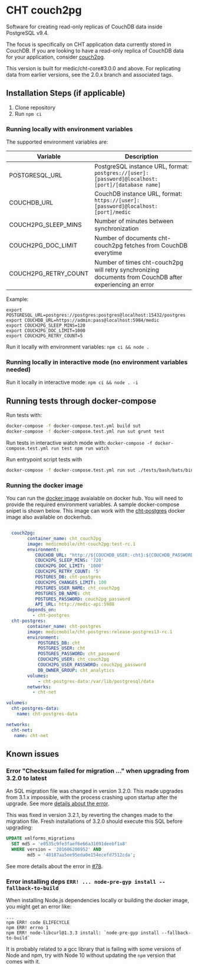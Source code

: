 # CHT couch2pg

Software for creating read-only replicas of CouchDB data inside PostgreSQL v9.4.

The focus is specifically on CHT application data currently stored in CouchDB. If you are looking to have a read-only replica of CouchDB data for your application, consider [couch2pg](https://www.npmjs.com/package/couch2pg).

This version is built for medic/cht-core#3.0.0 and above. For replicating data from earlier versions, see the 2.0.x branch and associated tags.


## Installation Steps (if applicable)

1. Clone repository
2. Run `npm ci`

### Running locally with environment variables

The supported environment variables are:

| Variable             | Description                                                                                                |
| -------------------- | ---------------------------------------------------------------------------------------------------------- |
| POSTGRESQL_URL       | PostgreSQL instance URL, format: `postgres://[user]:[password]@localhost:[port]/[database name]`           |
| COUCHDB_URL          | CouchDB instance URL, format: `https://[user]:[password]@localhost:[port]/medic`                           |
| COUCH2PG_SLEEP_MINS  | Number of minutes between synchronization                                                                  |
| COUCH2PG_DOC_LIMIT   | Number of documents cht-couch2pg fetches from CouchDB everytime                                          |
| COUCH2PG_RETRY_COUNT | Number of times cht-couch2pg will retry synchronizing documents from CouchDB after experiencing an error |

Example:
```
export POSTGRESQL_URL=postgres://postgres:postgres@localhost:15432/postgres
export COUCHDB_URL=https://admin:pass@localhost:5984/medic
export COUCH2PG_SLEEP_MINS=120
export COUCH2PG_DOC_LIMIT=1000
export COUCH2PG_RETRY_COUNT=5
```

Run it locally with environment variables: `npm ci && node .`

### Running locally in interactive mode (no environment variables needed)

Run it locally in interactive mode: `npm ci && node . -i`


## Running tests through docker-compose

Run tests with:

```bash
docker-compose -f docker-compose.test.yml build sut
docker-compose -f docker-compose.test.yml run sut grunt test
```

Run tests in interactive watch mode with: `docker-compose -f docker-compose.test.yml run test npm run watch`

Run entrypoint script tests with

```bash
docker-compose -f docker-compose.test.yml run sut ./tests/bash/bats/bin/bats  /app/tests/bash/test.bats
```

### Running  the docker image

You can run the [docker image](https://hub.docker.com/r/medicmobile/cht-couch2pg) avaialable on docker hub.  You will need to provide the required environment variables.  A sample docker-compose snipet is shown below. This image can work with the [cht-postgres](https://hub.docker.com/r/medicmobile/cht-postgres) docker image also available on dockerhub.

```yaml

  couch2pg:
        container_name: cht_couch2pg
        image: medicmobile/cht-couch2pg:test-rc.1
        environment:
           COUCHDB_URL: "http://${COUCHDB_USER:-cht}:${COUCHDB_PASSWORD:-cht_password}@medic-api:5988/medic"
           COUCH2PG_SLEEP_MINS: '720'
           COUCH2PG_DOC_LIMIT: '1000'
           COUCH2PG_RETRY_COUNT: '5'
           POSTGRES_DB: cht-postgres
           COUCH2PG_CHANGES_LIMIT: 100
           POSTGRES_USER_NAME: cht_couch2pg
           POSTGRES_DB_NAME: cht
           POSTGRES_PASSWORD: couch2pg_password
           API_URL: http://medic-api:5988
        depends_on:
          - cht-postgres
  cht-postgres:
        container_name: cht-postgres
        image: medicmobile/cht-postgres:release-postgres13-rc.1
        environment:
            POSTGRES_DB: cht
            POSTGRES_USER: cht
            POSTGRES_PASSWORD: cht_password
            COUCH2PG_USER: cht_couch2pg
            COUCH2PG_USER_PASSWORD: couch2pg_password
            DB_OWNER_GROUP: cht_analytics
        volumes:
            - cht-postgres-data:/var/lib/postgresql/data
        networks:
          - cht-net

volumes:
  cht-postgres-data:
    name: cht-postgres-data

networks:
  cht-net:
   name: cht-net

```


## Known issues

### Error "Checksum failed for migration ..." when upgrading from 3.2.0 to latest

An SQL migration file was changed in version 3.2.0. This made upgrades from 3.1.x impossible, with the process crashing upon startup after the upgrade. See more [details about the error](https://github.com/medic/cht-couch2pg/issues/78).

This was fixed in version 3.2.1, by reverting the changes made to the migration file.
Fresh installations of 3.2.0 should execute this SQL before upgrading:

```sql
UPDATE xmlforms_migrations
  SET md5 = 'e0535c9fe3faef6e66a31691deebf1a8'
  WHERE version = '201606200952' AND
        md5 = '40187aa5ee95eda0e154ecefd7512cda';
```

See more details about the error in [#78](https://github.com/medic/cht-couch2pg/issues/78).

### Error installing deps `ERR! ... node-pre-gyp install --fallback-to-build`

When installing Node.js dependencies locally or building the docker image, you might get an error like:

```
...
npm ERR! code ELIFECYCLE
npm ERR! errno 1
npm ERR! node-libcurl@1.3.3 install: `node-pre-gyp install --fallback-to-build`
```

It is probably related to a gcc library that is failing with some versions of Node and npm, try with Node 10 without updating the `npm` version that comes with it.
